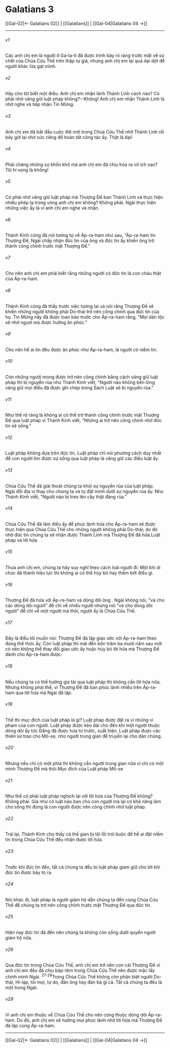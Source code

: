# Galatians 3

[[Gal-02|← Galatians 02]] | [[Galatians]] | [[Gal-04|Galatians 04 →]]
***



###### v1 
Các anh chị em là người ở Ga-la-ti đã được trình bày rõ ràng trước mắt về sự chết của Chúa Cứu Thế trên thập tự giá, nhưng anh chị em lại quá dại dột để người khác lừa gạt mình. 

###### v2 
Hãy cho tôi biết một điều: Anh chị em nhận lãnh Thánh Linh cách nào? Có phải nhờ vâng giữ luật pháp không?--Không! Anh chị em nhận Thánh Linh là nhờ nghe và tiếp nhận Tin Mừng. 

###### v3 
Anh chị em đã bắt đầu cuộc đời mới trong Chúa Cứu Thế nhờ Thánh Linh rồi bây giờ lại nhờ sức riêng để hoàn tất công tác ấy. Thật là dại! 

###### v4 
Phải chăng những sự khốn khổ mà anh chị em đã chịu hóa ra vô ích sao? Tôi hi vọng là không! 

###### v5 
Có phải nhờ vâng giữ luật pháp mà Thượng Đế ban Thánh Linh và thực hiện nhiều phép lạ trong vòng anh chị em không? Không phải. Ngài thực hiện những việc ấy là vì anh chị em nghe và nhận. 

###### v6 
Thánh Kinh cũng đã nói tương tự về Áp-ra-ham như sau, "Áp-ra-ham tin Thượng Đế, Ngài chấp nhận đức tin của ông và đức tin ấy khiến ông trở thành công chính trước mặt Thượng Đế." 

###### v7 
Cho nên anh chị em phải biết rằng những người có đức tin là con cháu thật của Áp-ra-ham. 

###### v8 
Thánh Kinh cũng đã thấy trước việc tương lai và nói rằng Thượng Đế sẽ khiến những người không phải Do-thái trở nên công chính qua đức tin của họ. Tin Mừng nầy đã được loan báo trước cho Áp-ra-ham rằng, "Mọi dân tộc sẽ nhờ ngươi mà được hưởng ân phúc." 

###### v9 
Cho nên hễ ai tin đều được ân phúc như Áp-ra-ham, là người có niềm tin. 

###### v10 
Còn những người mong được trở nên công chính bằng cách vâng giữ luật pháp thì bị nguyền rủa như Thánh Kinh viết, "Người nào không bền lòng vâng giữ mọi điều đã được ghi chép trong Sách Luật sẽ bị nguyền rủa." 

###### v11 
Như thế rõ ràng là không ai có thể trở thành công chính trước mặt Thượng Đế qua luật pháp vì Thánh Kinh viết, "Những ai trở nên công chính nhờ đức tin sẽ sống." 

###### v12 
Luật pháp không dựa trên đức tin. Luật pháp chỉ nói phương cách duy nhất để con người tìm được sự sống qua luật pháp là vâng giữ các điều luật ấy. 

###### v13 
Chúa Cứu Thế đã giải thoát chúng ta khỏi sự nguyền rủa của luật pháp. Ngài đổi địa vị thay cho chúng ta và tự đặt mình dưới sự nguyền rủa ấy. Như Thánh Kinh viết, "Người nào bị treo lên cây thật đáng rủa." 

###### v14 
Chúa Cứu Thế đã làm điều ấy để phúc lành hứa cho Áp-ra-ham sẽ được thực hiện qua Chúa Cứu Thế cho những người không phải Do-thái; do đó nhờ đức tin chúng ta sẽ nhận được Thánh Linh mà Thượng Đế đã hứa.Luật pháp và lời hứa 

###### v15 
Thưa anh chị em, chúng ta hãy suy nghĩ theo cách loài người đi: Một khi di chúc đã thành hiệu lực thì không ai có thể hủy bỏ hay thêm bớt điều gì. 

###### v16 
Thượng Đế đã hứa với Áp-ra-ham và dòng dõi ông . Ngài không nói, "và cho các dòng dõi ngươi" để chỉ về nhiều người nhưng nói "và cho dòng dõi ngươi" để chỉ về một người mà thôi, người ấy là Chúa Cứu Thế. 

###### v17 
Đây là điều tôi muốn nói: Thượng Đế đã lập giao ước với Áp-ra-ham theo đúng thể thức ấy. Còn luật pháp thì mãi đến bốn trăm ba mươi năm sau mới có nên không thể thay đổi giao ước ấy hoặc hủy bỏ lời hứa mà Thượng Đế dành cho Áp-ra-ham được. 

###### v18 
Nếu chúng ta có thể hưởng gia tài qua luật pháp thì không cần lời hứa nữa. Nhưng không phải thế, vì Thượng Đế đã ban phúc lành nhiều trên Áp-ra-ham qua lời hứa mà Ngài đã lập. 

###### v19 
Thế thì mục đích của luật pháp là gì? Luật pháp được đặt ra vì những vi phạm của con người. Luật pháp được kéo dài cho đến khi một người thuộc dòng dõi ấy tức Đấng đã được hứa từ trước, xuất hiện. Luật pháp được các thiên sứ trao cho Mô-se, như người trung gian để truyền lại cho dân chúng. 

###### v20 
Nhưng nếu chỉ có một phía thì không cần người trung gian nữa vì chỉ có một mình Thượng Đế mà thôi.Mục đích của Luật pháp Mô-se 

###### v21 
Như thế có phải luật pháp nghịch lại với lời hứa của Thượng Đế không? Không phải. Giá như có luật nào ban cho con người mà lại có khả năng làm cho sống thì đúng là con người được nên công chính nhờ luật pháp. 

###### v22 
Trái lại, Thánh Kinh cho thấy cả thế gian bị tội lỗi trói buộc để hễ ai đặt niềm tin trong Chúa Cứu Thế đều nhận được lời hứa. 

###### v23 
Trước khi đức tin đến, tất cả chúng ta đều bị luật pháp giam giữ cho tới khi đức tin được bày tỏ ra. 

###### v24 
Nói khác đi, luật pháp là người giám hộ dẫn chúng ta đến cùng Chúa Cứu Thế để chúng ta trở nên công chính trước mặt Thượng Đế qua đức tin. 

###### v25 
Hiện nay đức tin đã đến nên chúng ta không còn sống dưới quyền người giám hộ nữa. 

###### v26 
Qua đức tin trong Chúa Cứu Thế, anh chị em trở nên con cái Thượng Đế vì anh chị em đều đã chịu báp-têm trong Chúa Cứu Thế nên được mặc lấy chính mình Ngài. <sup class="versenum">27-28</sup>Trong Chúa Cứu Thế không còn phân biệt người Do-thái, Hi-lạp, tôi mọi, tự do, đàn ông hay đàn bà gì cả. Tất cả chúng ta đều là một trong Ngài. 

###### v29 
Vì anh chị em thuộc về Chúa Cứu Thế cho nên cũng thuộc dòng dõi Áp-ra-ham. Do đó, anh chị em sẽ hưởng mọi phúc lành nhờ lời hứa mà Thượng Đế đã lập cùng Áp-ra-ham.

***
[[Gal-02|← Galatians 02]] | [[Galatians]] | [[Gal-04|Galatians 04 →]]
